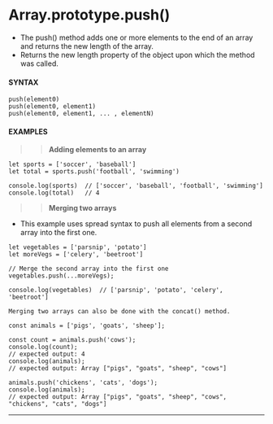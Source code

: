 # Array.prototype.push()

- The push() method adds one or more elements to the end of an array and returns the new length of the array.
- Returns the new length property of the object upon which the method was called.

#### **SYNTAX**

```
push(element0)
push(element0, element1)
push(element0, element1, ... , elementN)
```

#### **EXAMPLES**

> > **Adding elements to an array**

```
let sports = ['soccer', 'baseball']
let total = sports.push('football', 'swimming')

console.log(sports)  // ['soccer', 'baseball', 'football', 'swimming']
console.log(total)   // 4
```

> > **Merging two arrays**

- This example uses spread syntax to push all elements from a second array into the first one.

```
let vegetables = ['parsnip', 'potato']
let moreVegs = ['celery', 'beetroot']

// Merge the second array into the first one
vegetables.push(...moreVegs);

console.log(vegetables)  // ['parsnip', 'potato', 'celery', 'beetroot']

Merging two arrays can also be done with the concat() method.
```

```
const animals = ['pigs', 'goats', 'sheep'];

const count = animals.push('cows');
console.log(count);
// expected output: 4
console.log(animals);
// expected output: Array ["pigs", "goats", "sheep", "cows"]

animals.push('chickens', 'cats', 'dogs');
console.log(animals);
// expected output: Array ["pigs", "goats", "sheep", "cows", "chickens", "cats", "dogs"]
```

---
